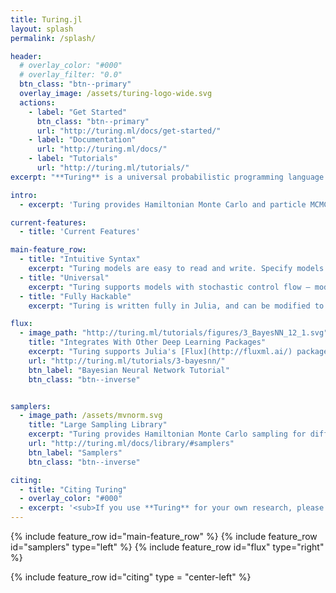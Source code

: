 ```yaml
---
title: Turing.jl
layout: splash
permalink: /splash/

header:
  # overlay_color: "#000"
  # overlay_filter: "0.0"
  btn_class: "btn--primary"
  overlay_image: /assets/turing-logo-wide.svg
  actions:
    - label: "Get Started"
      btn_class: "btn--primary"
      url: "http://turing.ml/docs/get-started/"
    - label: "Documentation"
      url: "http://turing.ml/docs/"
    - label: "Tutorials"
      url: "http://turing.ml/tutorials/"
excerpt: "**Turing** is a universal probabilistic programming language with an intuitive modelling interface, composable probabilistic inference, and computational scalability."

intro:
  - excerpt: 'Turing provides Hamiltonian Monte Carlo and particle MCMC sampling algorithms for complex posterior distributions ideal for distributions involving discrete variables and stochastic control flows.'

current-features:
  - title: 'Current Features'

main-feature_row:
  - title: "Intuitive Syntax"
    excerpt: "Turing models are easy to read and write. Specify models quickly and easily."
  - title: "Universal"
    excerpt: "Turing supports models with stochastic control flow — models work the way you write them."
  - title: "Fully Hackable"
    excerpt: "Turing is written fully in Julia, and can be modified to suit your needs."

flux:
  - image_path: "http://turing.ml/tutorials/figures/3_BayesNN_12_1.svg"
    title: "Integrates With Other Deep Learning Packages"
    excerpt: "Turing supports Julia's [Flux](http://fluxml.ai/) package for automatic differentiation. Combine Turing and Flux to construct probabalistic variants of traditional machine learning models."
    url: "http://turing.ml/tutorials/3-bayesnn/"
    btn_label: "Bayesian Neural Network Tutorial"
    btn_class: "btn--inverse"


samplers:
  - image_path: /assets/mvnorm.svg
    title: "Large Sampling Library"
    excerpt: "Turing provides Hamiltonian Monte Carlo sampling for differentiable posterior distributions, Particle MCMC sampling for complex posterior distributions involving discrete variables and stochastic control flow, and Gibbs sampling which combines particle MCMC, HMC and many other MCMC algorithms."
    url: "http://turing.ml/docs/library/#samplers"
    btn_label: "Samplers"
    btn_class: "btn--inverse"

citing:
  - title: "Citing Turing"
  - overlay_color: "#000"
  - excerpt: '<sub>If you use **Turing** for your own research, please consider citing the following publication: Hong Ge, Kai Xu, and Zoubin Ghahramani: **Turing: Composable inference for probabilistic programming.** AISTATS 2018 [pdf](http://proceedings.mlr.press/v84/ge18b.html) [bibtex](https://dblp.org/rec/bib2/conf/aistats/GeXG18.bib)</sub>'
---
```


{% include feature_row id="main-feature_row" %}
{% include feature_row id="samplers" type="left" %}
{% include feature_row id="flux" type="right" %}


{% include feature_row id="citing" type = "center-left" %}
